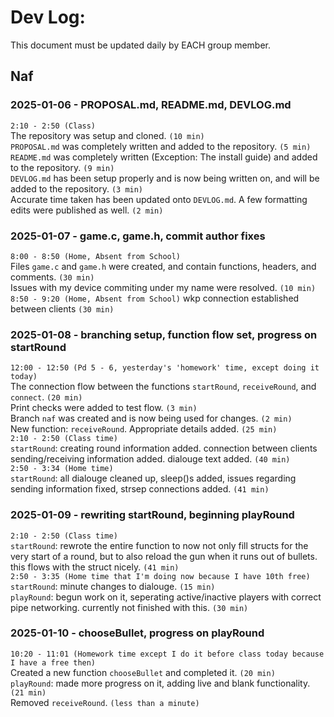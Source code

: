 # Dev Log:

This document must be updated daily by EACH group member.

## Naf

### 2025-01-06 - PROPOSAL.md, README.md, DEVLOG.md  
`2:10 - 2:50 (Class)`  
The repository was setup and cloned. `(10 min)`  
`PROPOSAL.md` was completely written and added to the repository. `(5 min)`  
`README.md` was completely written (Exception: The install guide) and added to the repository. `(9 min)`  
`DEVLOG.md` has been setup properly and is now being written on, and will be added to the repository. `(3 min)`  
Accurate time taken has been updated onto `DEVLOG.md`. A few formatting edits were published as well. `(2 min)`

### 2025-01-07 - game.c, game.h, commit author fixes
`8:00 - 8:50 (Home, Absent from School)`  
Files `game.c` and `game.h` were created, and contain functions, headers, and comments. `(30 min)`  
Issues with my device commiting under my name were resolved. `(10 min)`
`8:50 - 9:20 (Home, Absent from School)`
wkp connection established between clients `(30 min)`

### 2025-01-08 - branching setup, function flow set, progress on startRound
`12:00 - 12:50 (Pd 5 - 6, yesterday's 'homework' time, except doing it today)`  
The connection flow between the functions `startRound`, `receiveRound`, and `connect`. `(20 min)`  
Print checks were added to test flow. `(3 min)`  
Branch `naf` was created and is now being used for changes. `(2 min)`  
New function: `receiveRound`. Appropriate details added. `(25 min)`  
`2:10 - 2:50 (Class time)`  
`startRound`: creating round information added. connection between clients sending/receiving information added. dialouge text added. `(40 min)`  
`2:50 - 3:34 (Home time)`  
`startRound`: all dialouge cleaned up, sleep()s added, issues regarding sending information fixed, strsep connections added. `(41 min)`

### 2025-01-09 - rewriting startRound, beginning playRound
`2:10 - 2:50 (Class time)`  
`startRound`: rewrote the entire function to now not only fill structs for the very start of a round, but to also reload the gun when it runs out of bullets. this flows with the struct nicely. `(41 min)`  
`2:50 - 3:35 (Home time that I'm doing now because I have 10th free)`  
`startRound`: minute changes to dialouge. `(15 min)`  
`playRound`: begun work on it, seperating active/inactive players with correct pipe networking. currently not finished with this. `(30 min)`  

### 2025-01-10 - chooseBullet, progress on playRound
`10:20 - 11:01 (Homework time except I do it before class today because I have a free then)`  
Created a new function `chooseBullet` and completed it. `(20 min)`  
`playRound`: made more progress on it, adding live and blank functionality. `(21 min)`  
Removed `receiveRound`. `(less than a minute)`  
